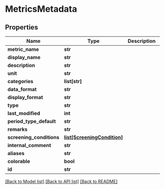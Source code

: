 # MetricsMetadata

## Properties
Name | Type | Description | Notes
------------ | ------------- | ------------- | -------------
**metric_name** | **str** |  | [optional] 
**display_name** | **str** |  | [optional] 
**description** | **str** |  | [optional] 
**unit** | **str** |  | [optional] 
**categories** | **list[str]** |  | [optional] 
**data_format** | **str** |  | [optional] 
**display_format** | **str** |  | [optional] 
**type** | **str** |  | [optional] 
**last_modified** | **int** |  | [optional] 
**period_type_default** | **str** |  | [optional] 
**remarks** | **str** |  | [optional] 
**screening_conditions** | [**list[ScreeningCondition]**](ScreeningCondition.md) |  | [optional] 
**internal_comment** | **str** |  | [optional] 
**aliases** | **str** |  | [optional] 
**colorable** | **bool** |  | [optional] 
**id** | **str** |  | [optional] 

[[Back to Model list]](../README.md#documentation-for-models) [[Back to API list]](../README.md#documentation-for-api-endpoints) [[Back to README]](../README.md)

